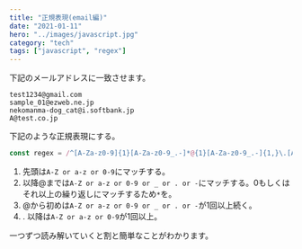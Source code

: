 ```yaml
---
title: "正規表現(email編)"
date: "2021-01-11"
hero: "../images/javascript.jpg"
category: "tech"
tags: ["javascript", "regex"]
---
```

下記のメールアドレスに一致させます。
```shell
test1234@gmail.com
sample_01@ezweb.ne.jp
nekomanma-dog_cat@i.softbank.jp
A@test.co.jp
```

下記のような正規表現にする。
```js
const regex = /^[A-Za-z0-9]{1}[A-Za-z0-9_.-]*@{1}[A-Za-z0-9_.-]{1,}\.[A-Za-z0-9]{1,}$/gm
```

1. 先頭は`A-Z or a-z or 0-9`にマッチする。  
2. 以降@までは`A-Z or a-z or 0-9 or _ or . or -`にマッチする。0もしくはそれ以上の繰り返しにマッチするため`*`を。  
3. @から初めは`A-Z or a-z or 0-9 or _ or . or -`が1回以上続く。  
4. . 以降は`A-Z or a-z or 0-9`が1回以上。

一つずつ読み解いていくと割と簡単なことがわかります。

